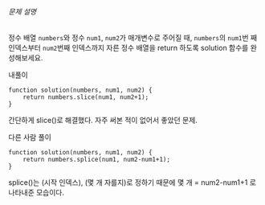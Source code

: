 ###### 문제 설명

정수 배열 `numbers`와 정수 `num1`, `num2`가 매개변수로 주어질 때, `numbers`의 `num1`번 째 인덱스부터 `num2`번째 인덱스까지 자른 정수 배열을 return 하도록 solution 함수를 완성해보세요.

내풀이
```JS
function solution(numbers, num1, num2) {
    return numbers.slice(num1, num2+1);
}
```
간단하게 slice()로 해결했다.
자주 써본 적이 없어서 좋았던 문제.

다른 사람 풀이
```JS
function solution(numbers, num1, num2) {
	return numbers.splice(num1, num2-num1+1);
}
```
splice()는 (시작 인덱스), (몇 개 자를지)로 정하기 때문에
몇 개 = num2-num1+1 로
나타내준 모습이다.